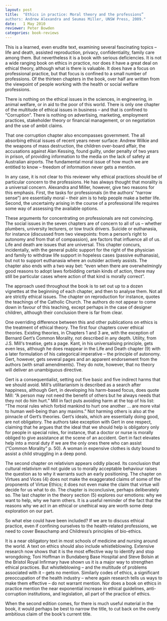 ```yaml
---
layout: post
title:  "Ethics in practice: Moral theory and the professions”
authors: Andrew Alexandra and Seumas Miller, UNSW Press, 2009."
date:   1 May 2010
reviewer: Peter Bowden
categories: book-reviews
---
```


This is a learned, even erudite text, examining several fascinating topics – life and death, assisted reproduction, privacy, confidentiality, family care among them. But nevertheless it is a book with serious deficiencies. It is not a wide ranging book on ethics in practice, nor does it have a great deal on ethical theory, although what is there is valuable. It does have a focus on professional practice, but that focus is confined to a small number of professions. Of the thirteen chapters in the book, over half are written from the viewpoint of people working with the health or social welfare professions.

There is nothing on the ethical issues in the sciences, in engineering, in animal welfare, or in aid to the poor of this world. There is only one chapter of the multitude of ethical issues in business – and that is confined to “Corruption”. There is nothing on advertising, marketing, employment practices, stakeholder theory or financial management, or on negotiation and the use of ambit claims.

That one corruption chapter also encompasses government. The all absorbing ethical issues of recent years never surface: Andrew Wilkie and the weapons of mass destruction, the children over-board affair, the accusations against Alan Kessing, found guilty, under penalty of two years in prison, of providing information to the media on the lack of safety at Australian airports. The fundamental moral issue of how much we are entitled to know – freedom of information never gets a mention.

In any case, it is not clear to this reviewer why ethical practices should be of particular concern to the professions. He has always thought that morality is a universal concern. Alexandra and Miller, however, give two reasons for this emphasis. First, the tasks for professionals (in the authors‘ “narrow sense”) are essentially moral – their aim is to help people make a better life. Second, the uncertainty arising in the course of a professional life requires some way of assessing the available options.

These arguments for concentrating on professionals are not convincing. The social issues in the seven chapters are of concern to all of us – whether plumbers, university lecturers, or tow truck drivers. Suicide or euthanasia, for instance (discussed from two viewpoints: from a person‘s right to autonomy and from that of compassion), are factors that influence all of us. Life and death are issues that are universal. This chapter concurs, incidentally, with the general public support for the right of the physician and family to withdraw life support in hopeless cases (passive euthanasia), but not to support euthanasia where an outsider actively assists. The chapter also ends with a two way bet: “even when there are overwhelmingly good reasons to adopt laws forbidding certain kinds of action, there may still be particular cases where action of that kind is morally correct”.

The approach used throughout the book is to set out up to a dozen vignettes at the beginning of each chapter, and then to analyse them. Not all are strictly ethical issues. The chapter on reproduction for instance, quotes the teachings of the Catholic Church. The authors do not appear to come down in favour of this teaching, except perhaps in the case of designer children, although their conclusion there is far from clear.

One overriding difference between this and other publications on ethics is the treatment of ethical theory. The first four chapters cover ethical theories. Existing theories, in Chapters 1 and 3 are, with the exception of Bernard Gert‘s Common Morality, not described in any depth. Utility, from J.S. Mill‘s treatise, gets a page. Kant, in his universalising principle, gets even less, although he does reappear in the Life and Death chapter (9) with a later formulation of his categorical imperative – the principle of autonomy. Gert, however, gets several pages and an apparent endorsement from the authors (with small amendments). They do note, however, that no theory will deliver an unambiguous directive.

Gert is a consequentialist, setting out five basic and five indirect harms that we should avoid. Mill‘s utilitarianism is described as a search after happiness, although Gert, in developing his harm-based focus, does quote Mill: “A person may not need the benefit of others but he always needs that they not do him hurt.” Mill in fact puts avoiding harm at the top of his list: “The moral rules which forbid mankind to hurt one another … are more vital to human well-being than any maxims.” Not harming others is also at the pinnacle of Gert‘s theories. Gert‘s ideals, which are essentially doing good, are not obligatory. The authors take exception with Gert in one respect, claiming that he argues that the ideal that we should help is obligatory only for people in special roles, for instance, that a doctor or nurse is morally obliged to give assistance at the scene of an accident. Gert in fact elevates help into a moral duty if we are the only ones there who can assist (“Common Morality” p. 50). A woman in expensive clothes is duty bound to assist a child struggling in a deep pond.

The second chapter on relativism appears oddly placed. Its conclusion that cultural relativism will not guide us to morally acceptable behaviour raises the question as to why it warrants such an early positioning. The chapter on Virtues and Vices (4) does not make the exaggerated claims of some of the proponents of Virtue Ethics; it does not even make the claim that virtue will decide for us what to do. The chapter is inconclusive, perhaps deliberately so. The last chapter in the theory section (5) explores our emotions: why we want to help, why we harm others. It is a useful reminder of the fact that the reasons why we act in an ethical or unethical way are worth some deep exploration on our part.

So what else could have been included? If we are to discuss ethical practice, even if confining ourselves to the health-related professions, we need to cover Beauchamp and Childress‘s principles of bio-ethics.

It is a near obligatory text in most schools of medicine and nursing around the world. A text on ethics should also include whistleblowing. Extensive research now shows that it is the most effective way to identify and stop wrongdoing; Toni Hoffman in Bundaberg Base Hospital and Steve Bolsin at the Bristol Royal Infirmary have shown us it is a major way to strengthen ethical practices. But whistleblowing – and the multitude of problems associated with it – gets no mention. Similarly codes of ethics, a significant preoccupation of the health industry – where again research tells us ways to make them effective – do not warrant mention. Nor does a book on ethics in practice mention the near exponential increase in ethical guidelines, anti-corruption institutions, and legislation, all part of the practice of ethics.

When the second edition comes, for there is much useful material in the book, it would perhaps be best to narrow the title, to cut back on the overly ambitious claim of the book‘s current title.
